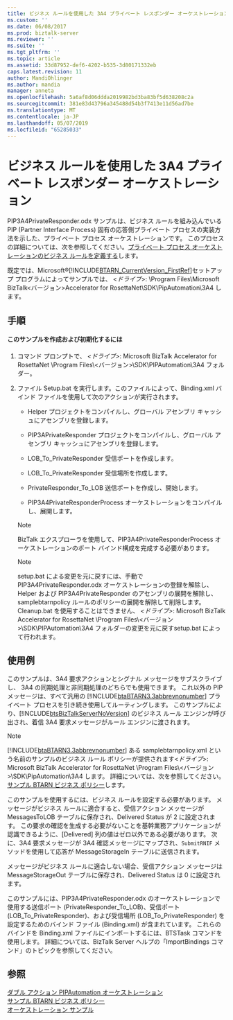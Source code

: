 ```yaml
---
title: ビジネス ルールを使用した 3A4 プライベート レスポンダー オーケストレーション |Microsoft Docs
ms.custom: ''
ms.date: 06/08/2017
ms.prod: biztalk-server
ms.reviewer: ''
ms.suite: ''
ms.tgt_pltfrm: ''
ms.topic: article
ms.assetid: 33d87952-def6-4202-b535-3d80171332eb
caps.latest.revision: 11
author: MandiOhlinger
ms.author: mandia
manager: anneta
ms.openlocfilehash: 5a6af8d06ddda2019982bd3ba83bf5d638208c2a
ms.sourcegitcommit: 381e83d43796a345488d54b3f7413e11d56ad7be
ms.translationtype: MT
ms.contentlocale: ja-JP
ms.lasthandoff: 05/07/2019
ms.locfileid: "65285033"
---
```

# <a name="3a4-private-responder-orchestration-using-a-business-rule"></a>ビジネス ルールを使用した 3A4 プライベート レスポンダー オーケストレーション
PIP3A4PrivateResponder.odx サンプルは、ビジネス ルールを組み込んでいる PIP (Partner Interface Process) 固有の応答側プライベート プロセスの実装方法を示した、プライベート プロセス オーケストレーションです。 このプロセスの詳細については、次を参照してください。[プライベート プロセス オーケストレーションのビジネス ルールを定義する](../../adapters-and-accelerators/accelerator-rosettanet/defining-a-business-rule-for-a-private-process-orchestration.md)します。  
  
 既定では、Microsoft®[!INCLUDE[BTARN_CurrentVersion_FirstRef](../../includes/btarn-currentversion-firstref-md.md)]セットアップ プログラムによってサンプルでは、 \<*ドライブ*\>: \Program Files\Microsoft BizTalk\<バージョン\>Accelerator for RosettaNet\SDK\PipAutomation\3A4 します。  
  
## <a name="procedures"></a>手順  
  
#### <a name="to-build-and-initialize-this-sample"></a>このサンプルを作成および初期化するには  
  
1.  コマンド プロンプトで、 *\<ドライブ\>*: Microsoft BizTalk Accelerator for RosettaNet \Program Files\\<バージョン\>\SDK\PIPAutomation\3A4 フォルダー。  
  
2.  ファイル Setup.bat を実行します。このファイルによって、Binding.xml バインド ファイルを使用して次のアクションが実行されます。  
  
    -   Helper プロジェクトをコンパイルし、グローバル アセンブリ キャッシュにアセンブリを登録します。  
  
    -   PIP3APrivateResponder プロジェクトをコンパイルし、グローバル アセンブリ キャッシュにアセンブリを登録します。  
  
    -   LOB_To_PrivateResponder 受信ポートを作成します。  
  
    -   LOB_To_PrivateResponder 受信場所を作成します。  
  
    -   PrivateResponder_To_LOB 送信ポートを作成し、開始します。  
  
    -   PIP3A4PrivateResponderProcess オーケストレーションをコンパイルし、展開します。  
  
    > [!NOTE]
    >  BizTalk エクスプローラを使用して、PIP3A4PrivateResponderProcess オーケストレーションのポート バインド構成を完成する必要があります。  
  
    > [!NOTE]
    >  setup.bat による変更を元に戻すには、手動で PIP3A4PrivateResponder.odx オーケストレーションの登録を解除し、Helper および PIP3A4PrivateResponder のアセンブリの展開を解除し、samplebtarnpolicy ルールのポリシーの展開を解除して削除します。 Cleanup.bat を使用することはできません、 *\<ドライブ\>*: Microsoft BizTalk Accelerator for RosettaNet \Program Files\\<バージョン\>\SDK\PIPAutomation\3A4 フォルダーの変更を元に戻すsetup.bat によって行われます。  
  
## <a name="demonstrates"></a>使用例  
 このサンプルは、3A4 要求アクションとシグナル メッセージをサブスクライブし、 3A4 の同期処理と非同期処理のどちらでも使用できます。 これ以外の PIP メッセージは、すべて汎用の [!INCLUDE[btaBTARN3.3abbrevnonumber](../../includes/btabtarn3-3abbrevnonumber-md.md)] プライベート プロセスを引き続き使用してルーティングします。 このサンプルにより、[!INCLUDE[btsBizTalkServerNoVersion](../../includes/btsbiztalkservernoversion-md.md)] のビジネス ルール エンジンが呼び出され、着信 3A4 要求メッセージがルール エンジンに渡されます。  
  
> [!NOTE]
>  [!INCLUDE[btaBTARN3.3abbrevnonumber](../../includes/btabtarn3-3abbrevnonumber-md.md)] ある samplebtarnpolicy.xml という名前のサンプルのビジネス ルール ポリシーが提供されます\<*ドライブ*\>: Microsoft BizTalk Accelerator for RosettaNet \Program Files\\<バージョン\>\SDK\PipAutomation\3A4 します。 詳細については、次を参照してください。[サンプル BTARN ビジネス ポリシー](../../adapters-and-accelerators/accelerator-rosettanet/sample-btarn-business-policy.md)します。  
  
 このサンプルを使用するには、ビジネス ルールを設定する必要があります。 メッセージがビジネス ルールに適合すると、受信アクション メッセージが MessagesToLOB テーブルに保存され、Delivered Status が 2 に設定されます。 この要求の確認を生成する必要がないことを基幹業務アプリケーションが認識できるように、[Delivered] 列の値はゼロ以外である必要があります。 次に、3A4 要求メッセージが 3A4 確認メッセージにマップされ、`SubmitRNIF` メソッドを使用して応答が MessageStorageIn テーブルに送信されます。  
  
 メッセージがビジネス ルールに適合しない場合、受信アクション メッセージは MessageStorageOut テーブルに保存され、Delivered Status は 0 に設定されます。  
  
 このサンプルには、PIP3A4PrivateResponder.odx のオーケストレーションで使用する送信ポート (PrivateResponder_To_LOB)、受信ポート (LOB_To_PrivateResponder)、および受信場所 (LOB_To_PrivateResponder) を設定するためのバインド ファイル (Binding.xml) が含まれています。 これらのバインドを Binding.xml ファイルにインポートするには、BTSTask コマンドを使用します。 詳細については、BizTalk Server ヘルプの「ImportBindings コマンド」のトピックを参照してください。  
  
## <a name="see-also"></a>参照  
 [ダブル アクション PIPAutomation オーケストレーション](../../adapters-and-accelerators/accelerator-rosettanet/double-action-pipautomation-orchestration.md)   
 [サンプル BTARN ビジネス ポリシー](../../adapters-and-accelerators/accelerator-rosettanet/sample-btarn-business-policy.md)   
 [オーケストレーション サンプル](../../adapters-and-accelerators/accelerator-rosettanet/orchestration-samples.md)